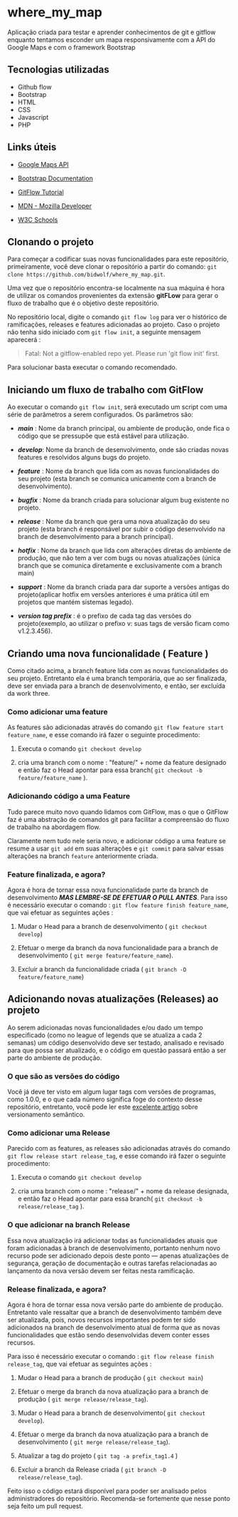 # where_my_map

Aplicação criada para testar e aprender conhecimentos de git e gitflow enquanto tentamos esconder um mapa responsivamente com a API do Google Maps e com o framework Bootstrap

## Tecnologias utilizadas

- Github flow
- Bootstrap
- HTML
- CSS
- Javascript
- PHP

## Links úteis

- [Google Maps API](https://developers.google.com/maps/apis-by-platform)

- [Bootstrap Documentation](https://getbootstrap.com/docs/5.1)

- [GitFlow Tutorial](https://www.atlassian.com/br/git/tutorials/comparing-workflows/gitflow-workflow)

- [MDN - Mozilla Developer](https://developer.mozilla.org/pt-BR/)

- [W3C Schools](https://www.w3schools.com/)

## Clonando o projeto

Para começar a codificar suas novas funcionalidades para este repositório, primeiramente, você deve clonar o repositório a partir do comando: `git clone https://github.com/bidwolf/where_my_map.git`.

Uma vez que o repositório encontra-se localmente na sua máquina é hora de utilizar os comandos provenientes da extensão **gitFLow** para gerar o fluxo de trabalho que é o objetivo deste repositório.

No repositório local, digite o comando `git flow log` para ver o histórico de ramificações, releases e features adicionadas ao projeto.
Caso o projeto não tenha sido iniciado com `git flow init`, a seguinte mensagem aparecerá :
> Fatal: Not a gitflow-enabled repo yet. Please run 'git flow init' first.

Para solucionar basta executar o comando recomendado.

## Iniciando um fluxo de trabalho com GitFlow

Ao executar o comando `git flow init`, será executado um script com uma série de parâmetros a serem configurados. Os parâmetros são:

- ***main*** : Nome da branch principal, ou ambiente de produção, onde fica o código que se pressupõe que está estável para utilização.

- ***develop***: Nome da branch de desenvolvimento, onde são criadas novas features e resolvidos alguns bugs do projeto.

- ***feature*** : Nome da branch que lida com as novas funcionalidades do seu projeto (esta branch se comunica unicamente com a branch de desenvolvimento).

- ***bugfix*** : Nome da branch criada para solucionar algum bug existente no projeto.

- ***release*** : Nome da branch que gera uma nova atualização do seu projeto (esta branch é responsável por subir o código desenvolvido na branch de desenvolvimento para a branch principal).

- ***hotfix*** : Nome da branch que lida com alterações diretas do ambiente de produção, que não tem a ver com bugs ou novas atualizações (única branch que se comunica diretamente e exclusivamente com a branch main)

- ***support*** : Nome da branch criada para dar suporte a versões antigas do projeto(aplicar hotfix em versões anteriores é uma prática útil em projetos que mantém sistemas legado).

- ***version tag prefix*** : é o prefixo de cada tag das versões do projeto(exemplo, ao utilizar o prefixo v: suas tags de versão ficam como v1.2.3.456).

## Criando uma nova funcionalidade ( Feature )

Como citado acima, a branch feature lida com as novas funcionalidades do seu projeto. Entretanto ela é uma branch temporária, que ao ser finalizada, deve ser enviada para a branch de desenvolvimento, e então, ser excluída da work three.

### Como adicionar uma feature

As features são adicionadas através do comando `git flow feature start feature_name`, e esse comando irá fazer o seguinte procedimento:

1. Executa o comando `git checkout develop`

2. cria uma branch com o nome : "feature/" + nome da feature designado e então faz o Head apontar para essa branch( `git checkout -b feature/feature_name` ).

### Adicionando código a uma Feature

Tudo parece muito novo quando lidamos com GitFlow, mas o que o GitFlow faz é uma abstração de comandos git para facilitar a compreensão do fluxo de trabalho na abordagem flow.

Claramente nem tudo nele seria novo, e adicionar código a uma feature se resume a usar `git add` em suas alterações e `git commit` para salvar essas alterações na branch `feature` anteriormente criada.

### Feature finalizada, e agora?

Agora é hora de tornar essa nova funcionalidade parte da branch de desenvolvimento ***MAS LEMBRE-SE DE EFETUAR O PULL ANTES***. Para isso é necessário executar o comando : `git flow feature finish feature_name`, que vai efetuar as seguintes ações :

1. Mudar o Head para a branch de desenvolvimento ( `git checkout develop`)

2. Efetuar o merge da branch da nova funcionalidade para a branch de desenvolvimento ( `git merge feature/feature_name`).

3. Excluir a branch da funcionalidade criada ( `git branch -D feature/feature_name`)

## Adicionando novas atualizações (Releases) ao projeto

Ao serem adicionadas novas funcionalidades e/ou dado um tempo especificado (como no league of legends que se atualiza a cada 2 semanas) um código desenvolvido deve ser testado, analisado e revisado para que possa ser atualizado, e o código em questão passará então a ser parte do ambiente de produção.

### O que são as versões do código

Você já deve ter visto em algum lugar tags com versões de programas, como 1.0.0, e o que cada número significa foge do contexto desse repositório, entretanto, você pode ler este [excelente artigo](https://semver.org/) sobre versionamento semântico.

### Como adicionar uma Release

Parecido com as features, as releases são adicionadas através do comando `git flow release start release_tag`, e esse comando irá fazer o seguinte procedimento:

1. Executa o comando `git checkout develop`

2. cria uma branch com o nome : "release/" + nome da release designada, e então faz o Head apontar para essa branch( `git checkout -b release/release_tag` ).

### O que adicionar na branch Release

Essa nova atualização irá adicionar todas as funcionalidades atuais que foram adicionadas à branch de desenvolvimento, portanto nenhum novo recurso pode ser adicionado depois deste ponto — apenas atualizações de segurança, geração de documentação e outras tarefas relacionadas ao lançamento da nova versão devem ser feitas nesta ramificação.

### Release finalizada, e agora?

Agora é hora de tornar essa nova versão parte do ambiente de produção. Entretanto vale ressaltar que a branch de desenvolvimento também deve ser atualizada, pois, novos recursos importantes podem ter sido adicionados na branch de desenvolvimento atual de forma que as novas funcionalidades que estão sendo desenvolvidas devem conter esses recursos.

 Para isso é necessário executar o comando : `git flow release finish release_tag`, que vai efetuar as seguintes ações :

1. Mudar o Head para a branch de produção ( `git checkout main`)

2. Efetuar o merge da branch da nova atualização para a branch de produção ( `git merge release/release_tag`).

3. Mudar o Head para a branch de desenvolvimento( `git checkout develop`).

4. Efetuar o merge da branch da nova atualização para a branch de desenvolvimento ( `git merge release/release_tag`).

5. Atualizar a tag do projeto ( `git tag -a prefix_tag1.4` )

6. Excluir a branch da Release criada ( `git branch -D release/release_tag`).

Feito isso o código estará disponível para poder ser analisado pelos administradores do repositório. Recomenda-se fortemente que nesse ponto seja feito um pull request.
